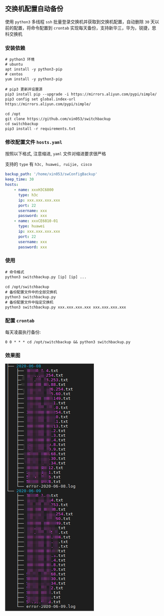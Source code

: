 ## 交换机配置自动备份

使用 `python3` 多线程 `ssh` 批量登录交换机并获取到交换机配置，自动删除 `30` 天以前的配置，将命令配置到 `crontab` 实现每天备份，支持新华三，华为，锐捷，思科交换机

### 安装依赖

```shell
# python3 环境
# ubuntu
apt install -y python3-pip
# centos
yum install -y python3-pip

# pip3 更新并设置源
pip3 install pip --upgrade -i https://mirrors.aliyun.com/pypi/simple/
pip3 config set global.index-url https://mirrors.aliyun.com/pypi/simple/

cd /opt
git clone https://github.com/xin053/switchbackup
cd switchbackup
pip3 install -r requirements.txt
```

### 修改配置文件 `hosts.yaml`

按照以下格式, 注意缩进, `yaml` 文件对缩进要求很严格

支持的 `type` 有 `h3c, huawei, ruijie, cisco`

```yaml
backup_path: '/home/xin053/swConfigBackup'
keep_time: 30
hosts:
    - name: xxxH3C6800
      type: h3c
      ip: xxx.xxx.xxx.xxx
      port: 22
      username: xxx
      password: xxx
    - name: xxxCE6810-01
      type: huawei
      ip: xxx.xxx.xxx.xxx
      port: 22
      username: xxx
      password: xxx
```

### 使用

```shell
# 命令格式
python3 switchbackup.py [ip] [ip] ...

cd /opt/switchbackup
# 备份配置文件中的全部交换机
python3 switchbackup.py
# 备份配置文件中指定交换机
python3 switchbackup.py xxx.xxx.xxx.xxx xxx.xxx.xxx.xxx
```

### 配置 `crontab`

每天凌晨执行备份:

```shell
0 0 * * * cd /opt/switchbackup && python3 switchbackup.py
```

### 效果图

![](./images/switch.png)
